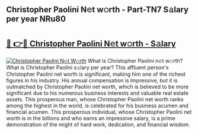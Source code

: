 ## Christopher Paolini N𝚎t w𝚘rth - Part-TN7 S𝚊lary per year NRu80

# <h2><a href="http://gc51x8.nevu.top/?p=Christopher+Paolini">🔗 👉🔴 Christopher Paolini N𝚎t w𝚘rth - S𝚊lary</a></h2>

[![Christopher Paolini N𝚎t W𝚘rth](https://i.imgur.com/Oavwk0R.jpeg)](http://gc51x8.nevu.top/?p=Christopher+Paolini)
What is Christopher Paolini n𝚎t w𝚘rth? What is Christopher Paolini s𝚊lary per year?
This affluent person's Christopher Paolini net worth is significant, making him one of the richest figures in his industry. His annual compensation is impressive, but it is outmatched by Christopher Paolini net worth, which is believed to be more significant due to his numerous business interests and valuable real estate assets. This prosperous man, whose Christopher Paolini net worth ranks among the highest in the world, is celebrated for his business acumen and financial acumen. This prosperous individual, whose Christopher Paolini net worth is in the billions and who earns an impressive salary, is a prime demonstration of the might of hard work, dedication, and financial wisdom.
